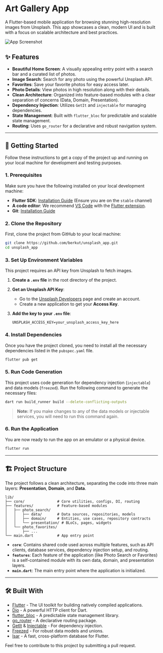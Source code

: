 # Art Gallery App

A Flutter-based mobile application for browsing stunning high-resolution images from Unsplash. This app showcases a clean, modern UI and is built with a focus on scalable architecture and best practices.

![App Screenshot](https://i.imgur.com/example.png) <!-- Replace with a real screenshot URL -->

## ✨ Features

- **Beautiful Home Screen**: A visually appealing entry point with a search bar and a curated list of photos.
- **Image Search**: Search for any photo using the powerful Unsplash API.
- **Favorites**: Save your favorite photos for easy access later.
- **Photo Details**: View photos in high resolution along with their details.
- **Clean Architecture**: Organized into feature-based modules with a clear separation of concerns (Data, Domain, Presentation).
- **Dependency Injection**: Utilizes `GetIt` and `injectable` for managing dependencies.
- **State Management**: Built with `flutter_bloc` for predictable and scalable state management.
- **Routing**: Uses `go_router` for a declarative and robust navigation system.

---

## 🚀 Getting Started

Follow these instructions to get a copy of the project up and running on your local machine for development and testing purposes.

### 1. Prerequisites

Make sure you have the following installed on your local development machine:

- **Flutter SDK**: [Installation Guide](https://flutter.dev/docs/get-started/install) (Ensure you are on the `stable` channel)
- **A code editor**: We recommend [VS Code](https://code.visualstudio.com/) with the [Flutter extension](https://marketplace.visualstudio.com/items?itemName=Dart-Code.flutter).
- **Git**: [Installation Guide](https://git-scm.com/book/en/v2/Getting-Started-Installing-Git)

### 2. Clone the Repository

First, clone the project from GitHub to your local machine:

```bash
git clone https://github.com/berkut/unsplash_app.git
cd unsplash_app
```

### 3. Set Up Environment Variables

This project requires an API key from Unsplash to fetch images.

1.  **Create a `.env` file** in the root directory of the project.
2.  **Get an Unsplash API Key**:
    - Go to the [Unsplash Developers](https://unsplash.com/developers) page and create an account.
    - Create a new application to get your **Access Key**.
3.  **Add the key to your `.env` file**:

    ```env
    UNSPLASH_ACCESS_KEY=your_unsplash_access_key_here
    ```

### 4. Install Dependencies

Once you have the project cloned, you need to install all the necessary dependencies listed in the `pubspec.yaml` file.

```bash
flutter pub get
```

### 5. Run Code Generation

This project uses code generation for dependency injection (`injectable`) and data models (`freezed`). Run the following command to generate the necessary files:

```bash
dart run build_runner build --delete-conflicting-outputs
```

> **Note:** If you make changes to any of the data models or injectable services, you will need to run this command again.

### 6. Run the Application

You are now ready to run the app on an emulator or a physical device.

```bash
flutter run
```

---

## 🏗️ Project Structure

The project follows a clean architecture, separating the code into three main layers: **Presentation**, **Domain**, and **Data**.

```
lib/
├── core/               # Core utilities, configs, DI, routing
├── features/           # Feature-based modules
│   ├── photo_search/
│   │   ├── data/       # Data sources, repositories, models
│   │   ├── domain/     # Entities, use cases, repository contracts
│   │   └── presentation/ # BLoCs, pages, widgets
│   └── photo_favorites/
│       ├── ...
└── main.dart           # App entry point
```

-   **`core`**: Contains shared code used across multiple features, such as API clients, database services, dependency injection setup, and routing.
-   **`features`**: Each feature of the application (like Photo Search or Favorites) is a self-contained module with its own data, domain, and presentation layers.
-   **`main.dart`**: The main entry point where the application is initialized.

---

## 🛠️ Built With

- [Flutter](https://flutter.dev/) - The UI toolkit for building natively compiled applications.
- [Dio](https://pub.dev/packages/dio) - A powerful HTTP client for Dart.
- [flutter_bloc](https://pub.dev/packages/flutter_bloc) - A predictable state management library.
- [go_router](https://pub.dev/packages/go_router) - A declarative routing package.
- [GetIt](https://pub.dev/packages/get_it) & [Injectable](https://pub.dev/packages/injectable) - For dependency injection.
- [Freezed](https://pub.dev/packages/freezed) - For robust data models and unions.
- [Isar](https://pub.dev/packages/isar) - A fast, cross-platform database for Flutter.

Feel free to contribute to this project by submitting a pull request.
